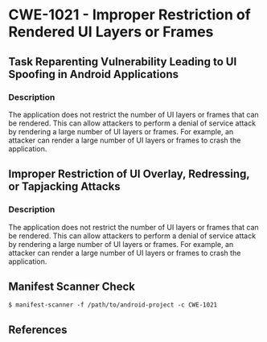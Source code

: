 # CWE-1021 - Improper Restriction of Rendered UI Layers or Frames

## Task Reparenting Vulnerability Leading to UI Spoofing in Android Applications

### Description

The application does not restrict the number of UI layers or frames that can be rendered. This can allow attackers to perform a denial of service attack by rendering a large number of UI layers or frames. For example, an attacker can render a large number of UI layers or frames to crash the application.

## Improper Restriction of UI Overlay, Redressing, or Tapjacking Attacks

### Description

The application does not restrict the number of UI layers or frames that can be rendered. This can allow attackers to perform a denial of service attack by rendering a large number of UI layers or frames. For example, an attacker can render a large number of UI layers or frames to crash the application.

## Manifest Scanner Check

```shell
$ manifest-scanner -f /path/to/android-project -c CWE-1021
```

## References

